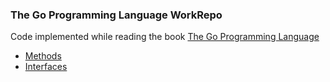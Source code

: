 ### The Go Programming Language WorkRepo

Code implemented while reading the book [The Go Programming Language](https://www.gopl.io/)

- [Methods](./6-methods)
- [Interfaces](./7-interfaces)
